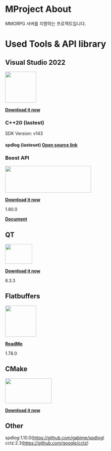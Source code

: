 # MProject About

MMORPG 서버를 지향하는 프로젝트입니다.

# Used Tools & API library

## Visual Studio 2022
<img src="https://user-images.githubusercontent.com/47653276/162651383-6d27bc73-0906-435e-9f11-5acd59d5793a.png" width="100" height="100"/>

**[Download it now](https://visualstudio.microsoft.com/vs/)**

### C++20 (lastest)
<summary>SDK Version: v143</summary>

#### spdlog (lasteset) **[Open source link](https://github.com/gabime/spdlog)**


### Boost API
<img src="https://user-images.githubusercontent.com/47653276/162651411-11b80b8f-213b-4695-a53d-e6ed9e028dd4.png" width="277" height="86"/>

**[Download it now](https://www.boost.org/users/history/version_1_80_0.html)**

<summary>1.80.0</summary>

**[Document](https://www.boost.org/doc/libs/1_80_0/)**


## QT
<img src="https://user-images.githubusercontent.com/47653276/162651496-ca078087-990f-46db-bd28-82e2a6bf94f6.png" width="87" height="64"/>

**[Download it now](https://www.qt.io/download-qt-installer?hsCtaTracking=99d9dd4f-5681-48d2-b096-470725510d34%7C074ddad0-fdef-4e53-8aa8-5e8a876d6ab4)**

<summary>6.3.3</summary>

## Flatbuffers
<img src="https://user-images.githubusercontent.com/47653276/164363866-f4041e94-9e36-40de-aabb-5179bf4069b3.png" width="100" height="100"/>

**[ReadMe](https://google.github.io/flatbuffers/flatbuffers_guide_building.html)**

<summary>1.78.0</summary>

## CMake
<img src="https://user-images.githubusercontent.com/47653276/164363514-4ec93aae-4bfb-4512-a88f-6697682a5834.png" width="150" height="80"/>

**[Download it now](https://cmake.org/download/)**


## Other

spdlog:1.10.0(https://github.com/gabime/spdlog)
cctz:2.3(https://github.com/google/cctz)